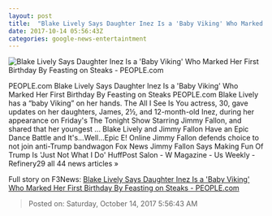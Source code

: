 ```yaml
---
layout: post
title:  "Blake Lively Says Daughter Inez Is a 'Baby Viking' Who Marked Her First Birthday By Feasting on Steaks - PEOPLE.com"
date: 2017-10-14 05:56:43Z
categories: google-news-entertaintment
---
```


![Blake Lively Says Daughter Inez Is a 'Baby Viking' Who Marked Her First Birthday By Feasting on Steaks - PEOPLE.com](http://peopledotcom.files.wordpress.com/2017/10/blake-lively-tonight-show.jpg?crop=0px%2C0px%2C2000px%2C1050px&resize=1200%2C630)

PEOPLE.com Blake Lively Says Daughter Inez Is a 'Baby Viking' Who Marked Her First Birthday By Feasting on Steaks PEOPLE.com Blake Lively has a “baby Viking” on her hands. The All I See Is You actress, 30, gave updates on her daughters, James, 2½, and 12-month-old Inez, during her appearance on Friday's The Tonight Show Starring Jimmy Fallon, and shared that her youngest ... Blake Lively and Jimmy Fallon Have an Epic Dance Battle and It's...Well...Epic E! Online Jimmy Fallon defends choice to not join anti-Trump bandwagon Fox News Jimmy Fallon Says Making Fun Of Trump Is 'Just Not What I Do' HuffPost Salon - W Magazine - Us Weekly - Refinery29 all 44 news articles »


Full story on F3News: [Blake Lively Says Daughter Inez Is a 'Baby Viking' Who Marked Her First Birthday By Feasting on Steaks - PEOPLE.com](http://www.f3nws.com/n/vka3cF)

> Posted on: Saturday, October 14, 2017 5:56:43 AM
